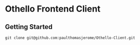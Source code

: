 # Othello Frontend Client 

## Getting Started

`git clone git@github.com:paulthomasjerome/Othello-Client.git`
